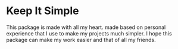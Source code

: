 # Keep It Simple

This package is made with all my heart. made based on personal experience that I use to make my projects much simpler. I hope this package can make my work easier and that of all my friends.
